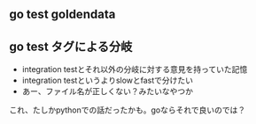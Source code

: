 ## go test goldendata



## go test タグによる分岐

- integration testとそれ以外の分岐に対する意見を持っていた記憶
- integration testというよりslowとfastで分けたい
- あー、ファイル名が正しくない？みたいなやつか

これ、たしかpythonでの話だったかも。goならそれで良いのでは？
